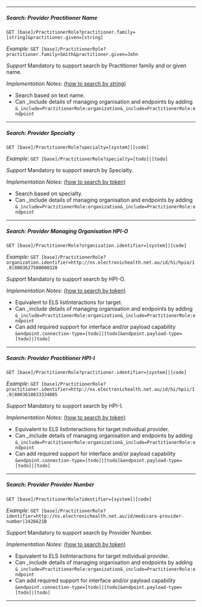 
-----------
##### *Search: Provider Practitioner Name*

`GET [base]/PractitionerRole?practitioner.family=[string]&practitioner.given=[string]`

*Example:* 
`GET [base]/PractitionerRole?practitioner.family=Smith&practitioner.given=John`

*Support* Mandatory to support search by Practitioner family and or given name.

*Implementation Notes:*  [(how to search by string)]
* Search based on text name.
* Can _include details of managing organisation and endpoints by adding 
`&_include=PractitionerRole:organization&_include=PractitionerRole:endpoint`

-----------
##### *Search: Provider Specialty*

`GET [base]/PractitionerRole?specialty=[system]|[code]`

*Example:* 
`GET [base]/PractitionerRole?specialty=[todo]|[todo]`

*Support* Mandatory to support search by Specialty.

*Implementation Notes:* [(how to search by token)]
* Search based on specialty.
* Can _include details of managing organisation and endpoints by adding 
`&_include=PractitionerRole:organization&_include=PractitionerRole:endpoint`


-----------
##### *Search: Provider Managing Organisation HPI-O*

`GET [base]/PractitionerRole?organization.identifier=[system]|[code]`

*Example:* 
`GET [base]/PractitionerRole?organization.identifier=http://ns.electronichealth.net.au/id/hi/hpio/1.0|8003627500000328`

*Support* Mandatory to support search by HPI-O.

*Implementation Notes:* [(how to search by token)]
* Equivalent to ELS listInteractions for target.
* Can _include details of managing organisation and endpoints by adding
`&_include=PractitionerRole:organization&_include=PractitionerRole:endpoint`
* Can add required support for interface and/or payload capability 
`&endpoint.connection-type=[todo]|[todo]&endpoint.payload-type=[todo]|[todo]`

-----------
##### *Search: Provider Practitioner HPI-I*

`GET [base]/PractitionerRole?practitioner.identifier=[system]|[code]`

*Example:* 
`GET [base]/PractitionerRole?practitioner.identifier=http://ns.electronichealth.net.au/id/hi/hpii/1.0|8003610833334085`

*Support* Mandatory to support search by HPI-I.

*Implementation Notes:* [(how to search by token)]
* Equivalent to ELS listInteractions for target individual provider.
* Can _include details of managing organisation and endpoints by adding 
`&_include=PractitionerRole:organization&_include=PractitionerRole:endpoint`
* Can add required support for interface and/or payload capability
`&endpoint.connection-type=[todo]|[todo]&endpoint.payload-type=[todo]|[todo]`

-----------
##### *Search: Provider Provider Number*

`GET [base]/PractitionerRole?identifier=[system]|[code]`

*Example:* 
`GET [base]/PractitionerRole?identifier=http://ns.electronichealth.net.au/id/medicare-provider-number|2426621B`

*Support* Mandatory to support search by Provider Number.

*Implementation Notes:* [(how to search by token)]
* Equivalent to ELS listInteractions for target individual provider.
* Can _include details of managing organisation and endpoints by adding 
`&_include=PractitionerRole:organization&_include=PractitionerRole:endpoint`
* Can add required support for interface and/or payload capability
`&endpoint.connection-type=[todo]|[todo]&endpoint.payload-type=[todo]|[todo]`

-----------

 [(how to search by reference)]: http://hl7.org/fhir/search.html#reference
 [(how to search by token)]: http://hl7.org/fhir/search.html#token
 [(how to search by date)]: http://hl7.org/fhir/search.html#date
 [(how to search by string)]: http://hl7.org/fhir/search.html#string
